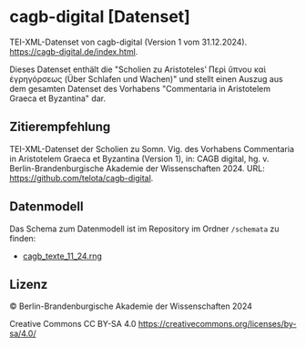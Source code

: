 # cagb-digital [Datenset]

TEI-XML-Datenset von cagb-digital (Version 1 vom 31.12.2024). https://cagb-digital.de/index.html.

Dieses Datenset enthält die "Scholien zu Aristoteles’ Περὶ ὕπνου καὶ 
ἐγρηγόρσεως (Über Schlafen und Wachen)" und stellt einen Auszug aus dem gesamten Datenset des Vorhabens "Commentaria in Aristotelem Graeca et Byzantina" dar.

## Zitierempfehlung

TEI-XML-Datenset der Scholien zu Somn. Vig. des Vorhabens Commentaria in Aristotelem Graeca et Byzantina (Version 1), in: CAGB digital, hg. v. Berlin-Brandenburgische Akademie der Wissenschaften 2024. URL: https://github.com/telota/cagb-digital.

## Datenmodell

Das Schema zum Datenmodell ist im Repository im Ordner `/schemata` zu finden:

- [cagb_texte_11_24.rng](/schemata/cagb_texte_11_24.rng)

## Lizenz

© Berlin-Brandenburgische Akademie der Wissenschaften 2024

Creative Commons CC BY-SA 4.0 https://creativecommons.org/licenses/by-sa/4.0/